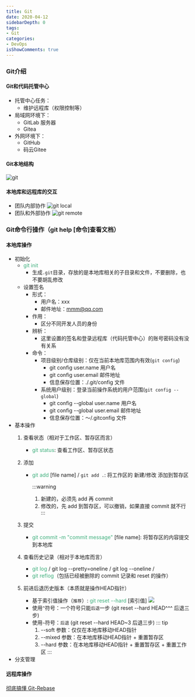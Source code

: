 ```yaml
---
title: Git
date: 2020-04-12
sidebarDepth: 0
tags:
- Git
categories:
- DevOps
isShowComments: true
---
```



### Git介绍
#### Git和代码托管中心
+ 托管中心任务：
  - 维护远程库（权限控制等）
+ 局域网环境下：
  - GitLab 服务器
  - Gitea
+ 外网环境下：
  - GitHub
  - 码云Gitee

#### Git本地结构
![git](/my-vue-press-blog/img/interview/git.jpeg)

#### 本地库和远程库的交互
+ 团队内部协作
![git local](/my-vue-press-blog/img/interview/git_local.jpeg)
+ 团队和外部协作
![git remote](/my-vue-press-blog/img/interview/git_remote.jpeg)

### Git命令行操作（git help [命令]查看文档）
#### 本地库操作
+ 初始化
  - <span class="green">git init</span>
      - 生成`.git`目录，存放的是本地库相关的子目录和文件，不要删除，也不要胡乱修改
  - 设置签名
      - 形式：
          - 用户名：xxx
          - 邮件地址：mmm@qq.com
      - 作用：
          - 区分不同开发人员的身份
      - 辨析：
          - 这里设置的签名和登录远程库（代码托管中心）的账号密码没有没有关系
      - 命令：
          -  项目级别/仓库级别：仅在当前本地库范围内有效(`git config`)
              - git config user.name 用户名
              - git config user.email 邮件地址
              - 信息保存位置：./.git/config 文件
          - 系统用户级别：登录当前操作系统的用户范围(`git config --global`)
              - git config --global user.name 用户名
              - git config --global user.email 邮件地址
              - 信息保存位置：～/.gitconfig 文件
+ 基本操作
  1. 查看状态（相对于工作区、暂存区而言）
      - <span class="green">git status</span>: 查看工作区、暂存区状态
  2. 添加
      - <span class="green">git add</span> [file name] / `git add .`: 将工作区的 新建/修改 添加到暂存区

        :::warning
        1. 新建的，必须先 add 再 commit
        2. 修改的，先 add 到暂存区，可以撤销，如果直接 commit 就不行
        :::

  3. 提交
      - <span class="green">git commit -m "commit message"</span> [file name]: 将暂存区的内容提交到本地库
  4. 查看历史记录（相对于本地库而言）
      - <span class="green">git log</span> / git log --pretty=oneline / git log --oneline / 
      - <span class="green">git reflog</span>（包括已经被删除的 commit 记录和 reset 的操作）
  5. 前进后退历史版本（本质就是操作HEAD指针）
      - 基于索引值操作（`推荐`）: <span class="green">git reset --hard</span>  [索引值]
      ![](/my-vue-press-blog/img/interview/git_reset_hard.jpeg)
      - 使用`^`符号：一个符号只能`后退`一步 (git reset --hard HEAD^^^ 后退三步)
      - 使用`~`符号：`后退` (git reset --hard HEAD~3 后退三步)
      ::: tip
        1. --soft 参数：仅仅在本地库移动HEAD指针
        2. --mixed 参数：在本地库移动HEAD指针 + 重置暂存区
        3. --hard 参数：在本地库移动HEAD指针 + 重置暂存区 + 重置工作区
      :::
+ 分支管理

#### 远程库操作


[彻底搞懂 Git-Rebase](http://jartto.wang/2018/12/11/git-rebase/)


<style>
.green{
  color: #3eaf7c
}
</style>